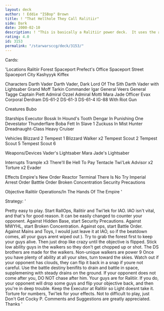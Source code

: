 ```yaml
---
layout: deck
author: ! Eddie "ISBop" Brown
title: ! "That Hellhole They Call Ralitiir"
side: Dark
date: 2000-02-10
description: ! "This is basically a Ralitiir power deck.  It uses the awesome power of RallOps to crush the opposition."
rating: 4.0
id: 3153
permalink: "/starwarsccg/deck/3153/"
---
```

Cards: 

'Locations
Ralitiir
Forest
Spaceport Prefect's Office
Spaceport Street
Spaceport City
Kashyyyk
Kiffex

Characters
Darth Vader
Darth Vader, Dark Lord Of The Sith
Darth Vader with Lightsaber
Grand Moff Tarkin
Commander Igar
General Veers
General Tagge
Captain Piett
Admiral Ozzel
Admiral Motti
Mara Jade
Officer Evax
Corporal Derdram
DS-61-2
DS-61-3
DS-61-4
IG-88 With Riot Gun

Creatures
Bubo

Starships
Executor
Bossk In Hound's Tooth
Dengar In Punishing One
Devestator
Thunderflare
Boba Fett In Slave 1
Zuckuss In Mist Hunter
Dreadnaught-Class Heavy Cruiser

Vehicles
Blizzard 2
Tempest 1
Blizzard Walker x2
Tempest Scout 2
Tempest Scout 5
Tempest Scout 6


Weapons/Devices
Vader's Lightsaber
Mara Jade's Lightsaber

Interrupts
Trample x3
There'll Be Hell To Pay
Tentacle
Twi'Lek Advisor x2
Torture x2
Evader

Effects
Empire's New Order
Reactor Terminal
There Is No Try
Imperial Arrest Order
Batttle Order
Broken Concentration
Security Precautions

Objective
Ralitiir Operations/In The Hands Of The Empire
'

Strategy: '

Pretty easy to play.  Start RallOps, Ralitiir and Twi'lek for IAO.  IAO isn't vital, and that's for good reason.  It can be easily changed to counter your opponent.  Against Hidden Base, start Security Precautions.	Against MWYHL, start Broken Concentration.  Against ops, start Battle Order.  Against Mains and Toys, I would just leave it at IAO, so if the beatdown comes, all your guys arent wiped out ).  Try to grab the forest first to keep your guys alive.	Then just drop like crazy until the objective is flipped.  Stick low ability guys in the walkers so they don't get chopped up or shot.  The DS brothers are made for the walkers.  Non-unique walkers are power 9  Once you have plenty of ability at all your sites, turn toward the skies.	Watch out if your opponent has clouds, they can flip it back in a snap if youre not careful.  Use the battle destiny benifits to drain and battle in space, supplemening with steady drains on the ground.  If your opponent does not come after you, DO NOT chase after him.  Your guys are for Ralitiir.  If you do, your opponent will drop some guys and flip your objective back, and then you're in deep trouble.  Keep the Executor at Ralitiir so Light doesnt take it.  Torture for numbers, Twi'lek for your effects.  Not to difficult to play, just Don't Get Cocky P.	Comments and Suggestions are greatly appreciated. Thanks   '
